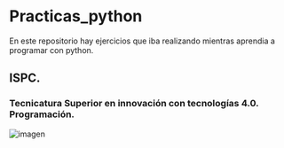 # Practicas_python
En este repositorio hay ejercicios que iba realizando mientras aprendia a programar con python.

## ISPC. 
### Tecnicatura Superior en innovación con tecnologías 4.0. Programación.

![imagen](https://user-images.githubusercontent.com/106201537/182009596-39a4b39c-7860-44a2-a818-4a00b79024a6.png)
